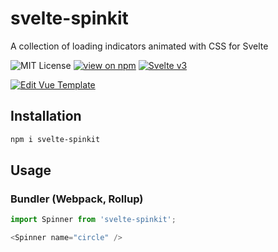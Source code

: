 # svelte-spinkit

A collection of loading indicators animated with CSS for Svelte

![MIT License](https://badgen.net/badge/license/MIT/blue "MIT License")
[![view on npm](http://img.shields.io/npm/v/svelte-spinkit.svg?colorB=red)](https://www.npmjs.com/package/svelte-spinkit)
 [![Svelte v3](https://img.shields.io/badge/svelte-v3-blueviolet.svg)](https://svelte.dev)


[![Edit Vue Template](https://codesandbox.io/static/img/play-codesandbox.svg)](https://codesandbox.io/s/svelte-spinkit-tdqiu)


## Installation

```bash
npm i svelte-spinkit
```

## Usage

### Bundler (Webpack, Rollup)

```js
import Spinner from 'svelte-spinkit';

<Spinner name="circle" />
```
